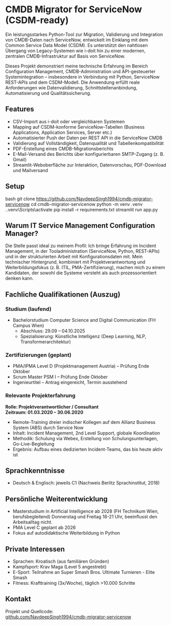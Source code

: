 # CMDB Migrator for ServiceNow (CSDM-ready)

Ein leistungsstarkes Python-Tool zur Migration, Validierung und Integration von CMDB-Daten nach ServiceNow, entwickelt im Einklang mit dem Common Service Data Model (CSDM). Es unterstützt den nahtlosen Übergang von Legacy-Systemen wie i-doit hin zu einer modernen, zentralen CMDB-Infrastruktur auf Basis von ServiceNow.

Dieses Projekt demonstriert meine technische Erfahrung im Bereich Configuration Management, CMDB-Administration und API-gesteuerter Systemintegration – insbesondere in Verbindung mit Python, ServiceNow REST-APIs und dem CSDM-Modell. Die Anwendung erfüllt reale Anforderungen wie Datenvalidierung, Schnittstellenanbindung, Automatisierung und Qualitätssicherung.


## Features

- CSV-Import aus i-doit oder vergleichbaren Systemen
- Mapping auf CSDM-konforme ServiceNow-Tabellen (Business Applications, Application Services, Server etc.)
- Automatisierter Push der Daten per REST API in die ServiceNow CMDB
- Validierung auf Vollständigkeit, Datenqualität und Tabellenkompatibilität
- PDF-Erstellung eines CMDB-Migrationsberichts
- E-Mail-Versand des Berichts über konfigurierbaren SMTP-Zugang (z. B. Gmail)
- Streamlit-Weboberfläche zur Interaktion, Datenvorschau, PDF-Download und Mailversand


## Setup

bash
git clone https://github.com/NavdeepSingh1994/cmdb-migrator-servicenow
cd cmdb-migrator-servicenow
python -m venv .venv
.\.venv\Scripts\activate
pip install -r requirements.txt
streamlit run app.py

## Warum IT Service Management Configuration Manager?

Die Stelle passt ideal zu meinem Profil: Ich bringe Erfahrung im Incident Management, in der Tooladministration (ServiceNow, Python, REST-APIs) und in der strukturierten Arbeit mit Konfigurationsdaten mit. Mein technischer Hintergrund, kombiniert mit Projektverantwortung und Weiterbildungsfokus (z. B. ITIL, PMA-Zertifizierung), machen mich zu einem Kandidaten, der sowohl die Systeme versteht als auch prozessorientiert denken kann.

## Fachliche Qualifikationen (Auszug)

### Studium (laufend)

- Bachelorstudium Computer Science and Digital Communication (FH Campus Wien)
  - Abschluss: 29.09 – 04.10.2025
  - Spezialisierung: Künstliche Intelligenz (Deep Learning, NLP, Transformerarchitektur)

### Zertifizierungen (geplant)

- PMA/IPMA Level D (Projektmanagement Austria) – Prüfung Ende Oktober
- Scrum Master PSM I – Prüfung Ende Oktober
- Ingenieurtitel – Antrag eingereicht, Termin ausstehend

### Relevante Projekterfahrung

**Rolle: Projektverantwortlicher / Consultant**  
**Zeitraum: 01.03.2020 – 30.06.2020**

- Remote-Training dreier indischer Kollegen auf dem Allianz Business System (ABS) durch Service Now
- Inhalt: Incident Management, 2nd Level Support, globale Koordination
- Methodik: Schulung via Webex, Erstellung von Schulungsunterlagen, Go-Live-Begleitung
- Ergebnis: Aufbau eines dedizierten Incident-Teams, das bis heute aktiv ist

## Sprachkenntnisse

- Deutsch & Englisch: jeweils C1 (Nachweis Berlitz Sprachinstitut, 2018)


## Persönliche Weiterentwicklung

- Masterstudium in Artificial Intelligence ab 2028 (FH Technikum Wien, berufsbegleitend) Donnerstag und Freitag 18-21 Uhr, beeinflusst den Arbeitsalltag nicht.
- PMA Level C geplant ab 2026
- Fokus auf autodidaktische Weiterbildung in Python


## Private Interessen

- Sprachen: Kroatisch (aus familiären Gründen)
- Kampfsport: Krav Maga (Level 5 angestrebt)
- E-Sport: Teilnahme an Super Smash Bros. Ultimate Turnieren - Elite Smash
- Fitness: Krafttraining (3x/Woche), täglich >10.000 Schritte

## Kontakt

Projekt und Quellcode:  
[github.com/NavdeepSingh1994/cmdb-migrator-servicenow](https://github.com/NavdeepSingh1994/cmdb-migrator-servicenow)
